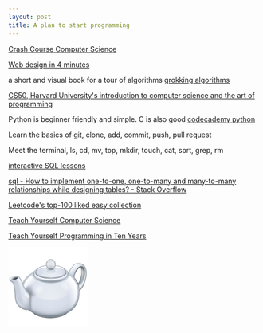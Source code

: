 ```yaml
---
layout: post
title: A plan to start programming
---
```


[Crash Course Computer Science](https://www.youtube.com/playlist?list=PL8dPuuaLjXtNlUrzyH5r6jN9ulIgZBpdo)

[Web design in 4 minutes](https://jgthms.com/web-design-in-4-minutes/)

a short and visual book for a tour of algorithms [grokking algorithms](http://93.174.95.29/main/9F2B390517083CF4485BA524B80815F5)

[CS50, Harvard University's introduction to computer science and the art of programming](https://www.youtube.com/playlist?list=PLhQjrBD2T381L3iZyDTxRwOBuUt6m1FnW)

Python is beginner friendly and simple. C is also good  [codecademy python](https://www.codecademy.com/learn/learn-python)

Learn the basics of git, clone, add, commit, push, pull request
   
Meet the terminal, ls, cd, mv, top, mkdir, touch, cat, sort, grep, rm 

[interactive SQL lessons](https://sqlbolt.com/)

[sql - How to implement one-to-one, one-to-many and many-to-many relationships while designing tables? - Stack Overflow](https://stackoverflow.com/questions/7296846/how-to-implement-one-to-one-one-to-many-and-many-to-many-relationships-while-de)

[Leetcode's top-100 liked easy collection](https://leetcode.com/problemset/top-100-liked-questions/?difficulty=Easy)

[Teach Yourself Computer Science](https://teachyourselfcs.com/)

[Teach Yourself Programming in Ten Years](http://norvig.com/21-days.html)


<a href="https://developer.mozilla.org/en-US/docs/Web/HTTP/Status/418">
<img src="/static/teapot.png">
</a>
